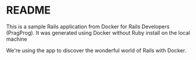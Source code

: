 # README

This is a sample Rails application from Docker for Rails Developers (PragProg).
It was generated using Docker without Ruby install on the local machine

We're using the app to discover the wonderful world of Rails with Docker.